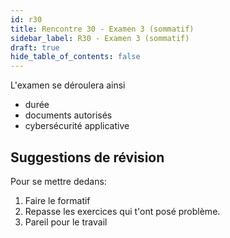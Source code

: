 ```yaml
---
id: r30
title: Rencontre 30 - Examen 3 (sommatif)
sidebar_label: R30 - Examen 3 (sommatif)
draft: true
hide_table_of_contents: false
---
```


L'examen se déroulera ainsi
- durée
- documents autorisés
- cybersécurité applicative

## Suggestions de révision

Pour se mettre dedans:
1. Faire le formatif
2. Repasse les exercices qui t'ont posé problème.
3. Pareil pour le travail



